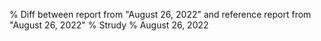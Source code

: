 % Diff between report from "August 26, 2022" and reference report from "August 26, 2022"
% Strudy
% August 26, 2022


